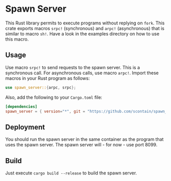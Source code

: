 # Spawn Server

This Rust library permits to execute programs without replying on `fork`. This crate exports macros `srpc!` (synchronous) and `arpc!` (asynchronous) that is similar to macro `sh!`. Have a look in the examples directory on how to use this macro.

## Usage

Use macro `srpc!` to send requests to the spawn server. This is a synchronous call. For asynchronous calls, use macro `arpc!`. Import these macros in your Rust program as follows:

```rust
use spawn_server::{arpc, srpc};
```

Also, add the following to your `Cargo.toml` file:

```toml
[dependencies]
spawn_server = { version="*", git = "https://github.com/scontain/spawn_server.git" }
```

## Deployment

You should run the spawn server in the same container as the program that uses the spawn server. The spawn server will - for now - use port 8099.

## Build

Just execute `cargo build --release` to build the spawn server. 
